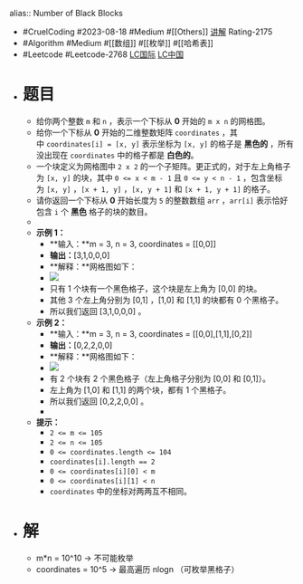 alias:: Number of Black Blocks

- #CruelCoding #2023-08-18 #Medium #[[Others]] [讲解](https://youtu.be/N0Ul4FGT2nE) Rating-2175
- #Algorithm #Medium #[[数组]] #[[枚举]] #[[哈希表]]
- #Leetcode #Leetcode-2768 [LC国际](https://leetcode.com/problems/number-of-black-blocks/) [LC中国](https://leetcode.cn/problems/number-of-black-blocks/)
- # 题目
	- 给你两个整数 `m` 和 `n` ，表示一个下标从 **0** 开始的 `m x n` 的网格图。
	- 给你一个下标从 **0** 开始的二维整数矩阵 `coordinates` ，其中 `coordinates[i] = [x, y]` 表示坐标为 `[x, y]` 的格子是 **黑色的** ，所有没出现在 `coordinates` 中的格子都是 **白色的**。
	- 一个块定义为网格图中 `2 x 2` 的一个子矩阵。更正式的，对于左上角格子为 `[x, y]` 的块，其中 `0 <= x < m - 1` 且 `0 <= y < n - 1` ，包含坐标为 `[x, y]` ，`[x + 1, y]` ，`[x, y + 1]` 和 `[x + 1, y + 1]` 的格子。
	- 请你返回一个下标从 **0** 开始长度为 `5` 的整数数组 `arr` ，`arr[i]` 表示恰好包含 `i` 个 **黑色** 格子的块的数目。
	-
	- **示例 1：**
		- **输入：**m = 3, n = 3, coordinates = [[0,0]]
		- **输出：**[3,1,0,0,0]
		- **解释：**网格图如下：
		- ![](https://assets.leetcode.com/uploads/2023/06/18/screen-shot-2023-06-18-at-44656-am.png)
		- 只有 1 个块有一个黑色格子，这个块是左上角为 [0,0] 的块。
		- 其他 3 个左上角分别为 [0,1] ，[1,0] 和 [1,1] 的块都有 0 个黑格子。
		- 所以我们返回 [3,1,0,0,0] 。
	- **示例 2：**
		- **输入：**m = 3, n = 3, coordinates = [[0,0],[1,1],[0,2]]
		- **输出：**[0,2,2,0,0]
		- **解释：**网格图如下：
		- ![](https://assets.leetcode.com/uploads/2023/06/18/screen-shot-2023-06-18-at-45018-am.png)
		- 有 2 个块有 2 个黑色格子（左上角格子分别为 [0,0] 和 [0,1]）。
		- 左上角为 [1,0] 和 [1,1] 的两个块，都有 1 个黑格子。
		- 所以我们返回 [0,2,2,0,0] 。
		-
	- **提示：**
		- `2 <= m <= 105`
		- `2 <= n <= 105`
		- `0 <= coordinates.length <= 104`
		- `coordinates[i].length == 2`
		- `0 <= coordinates[i][0] < m`
		- `0 <= coordinates[i][1] < n`
		- `coordinates` 中的坐标对两两互不相同。
- # 解
	- m*n = 10^10 -> 不可能枚举
	- coordinates = 10^5 -> 最高遍历 nlogn （可枚举黑格子）